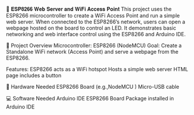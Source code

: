 🔧 𝐄𝐒𝐏𝟖𝟐𝟔𝟔 𝐖𝐞𝐛 𝐒𝐞𝐫𝐯𝐞𝐫 𝐚𝐧𝐝 𝐖𝐢𝐅𝐢 𝐀𝐜𝐜𝐞𝐬𝐬 𝐏𝐨𝐢𝐧𝐭
This project uses the ESP8266 microcontroller to create a WiFi Access Point and run a simple web server. When connected to the ESP8266’s network, users can open a webpage hosted on the board to control an LED. It demonstrates basic networking and web interface control using the ESP8266 and Arduino IDE.

🧠 Project Overview
Microcontroller: ESP8266 (NodeMCU)
Goal: Create a Standalone WiFi network (Access Point) and serve a webpage from the ESP8266.

Features:
ESP8266 acts as a WiFi hotspot
Hosts a simple web server
HTML page includes a button 

🧰 Hardware Needed
ESP8266 Board (e.g.,NodeMCU )
Micro-USB cable

💻 Software Needed
Arduino IDE
ESP8266 Board Package installed in Arduino IDE
